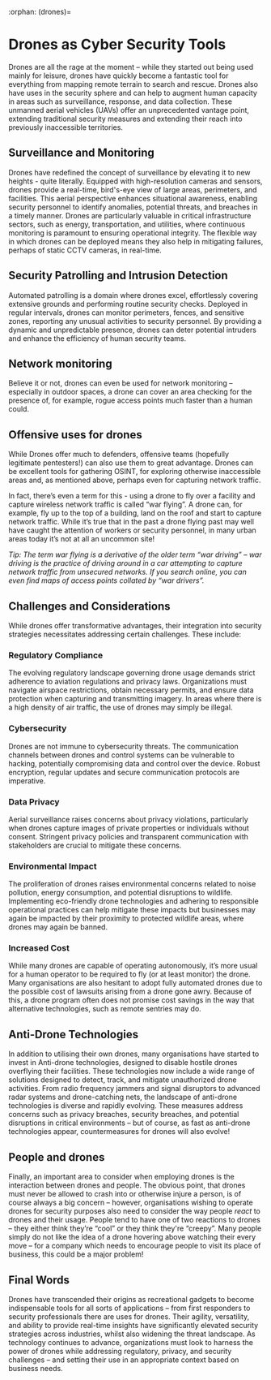 :orphan:
(drones)=

# Drones as Cyber Security Tools

Drones are all the rage at the moment – while they started out being used mainly for leisure, drones have quickly become a fantastic tool for everything from mapping remote terrain to search and rescue. Drones also have uses in the security sphere and can help to augment human capacity in areas such as surveillance, response, and data collection. These unmanned aerial vehicles (UAVs) offer an unprecedented vantage point, extending traditional security measures and extending their reach into previously inaccessible territories. 

 

## Surveillance and Monitoring

Drones have redefined the concept of surveillance by elevating it to new heights - quite literally. Equipped with high-resolution cameras and sensors, drones provide a real-time, bird's-eye view of large areas, perimeters, and facilities. This aerial perspective enhances situational awareness, enabling security personnel to identify anomalies, potential threats, and breaches in a timely manner. Drones are particularly valuable in critical infrastructure sectors, such as energy, transportation, and utilities, where continuous monitoring is paramount to ensuring operational integrity. The flexible way in which drones can be deployed means they also help in mitigating failures, perhaps of static CCTV cameras, in real-time. 

 

## Security Patrolling and Intrusion Detection

Automated patrolling is a domain where drones excel, effortlessly covering extensive grounds and performing routine security checks. Deployed in regular intervals, drones can monitor perimeters, fences, and sensitive zones, reporting any unusual activities to security personnel. By providing a dynamic and unpredictable presence, drones can deter potential intruders and enhance the efficiency of human security teams.

 

## Network monitoring

Believe it or not, drones can even be used for network monitoring – especially in outdoor spaces, a drone can cover an area checking for the presence of, for example, rogue access points much faster than a human could.

 

## Offensive uses for drones

While Drones offer much to defenders, offensive teams (hopefully legitimate pentesters!) can also use them to great advantage. Drones can be excellent tools for gathering OSINT, for exploring otherwise inaccessible areas and, as mentioned above, perhaps even for capturing network traffic.

In fact, there’s even a term for this - using a drone to fly over a facility and capture wireless network traffic is called “war flying”. A drone can, for example, fly up to the top of a building, land on the roof and start to capture network traffic. While it’s true that in the past a drone flying past may well have caught the attention of workers or security personnel, in many urban areas today it’s not at all an uncommon site!

*Tip: The term war flying is a derivative of the older term “war driving” – war driving is the practice of driving around in a car attempting to capture network traffic from unsecured networks. If you search online, you can even find maps of access points collated by “war drivers”.* 

 

## Challenges and Considerations

While drones offer transformative advantages, their integration into security strategies necessitates addressing certain challenges. These include: 

### Regulatory Compliance

The evolving regulatory landscape governing drone usage demands strict adherence to aviation regulations and privacy laws. Organizations must navigate airspace restrictions, obtain necessary permits, and ensure data protection when capturing and transmitting imagery. In areas where there is a high density of air traffic, the use of drones may simply be illegal. 

### Cybersecurity

Drones are not immune to cybersecurity threats. The communication channels between drones and control systems can be vulnerable to hacking, potentially compromising data and control over the device. Robust encryption, regular updates and secure communication protocols are imperative.

### Data Privacy

Aerial surveillance raises concerns about privacy violations, particularly when drones capture images of private properties or individuals without consent. Stringent privacy policies and transparent communication with stakeholders are crucial to mitigate these concerns. 

### Environmental Impact

The proliferation of drones raises environmental concerns related to noise pollution, energy consumption, and potential disruptions to wildlife. Implementing eco-friendly drone technologies and adhering to responsible operational practices can help mitigate these impacts but businesses may again be impacted by their proximity to protected wildlife areas, where drones may again be banned. 

### Increased Cost

While many drones are capable of operating autonomously, it’s more usual for a human operator to be required to fly (or at least monitor) the drone. Many organisations are also hesitant to adopt fully automated drones due to the possible cost of lawsuits arising from a drone gone awry. Because of this, a drone program often does not promise cost savings in the way that alternative technologies, such as remote sentries may do. 

 

## Anti-Drone Technologies

In addition to utilising their own drones, many organisations have started to invest in Anti-drone technologies, designed to disable hostile drones overflying their facilities. These technologies now include a wide range of solutions designed to detect, track, and mitigate unauthorized drone activities. From radio frequency jammers and signal disruptors to advanced radar systems and drone-catching nets, the landscape of anti-drone technologies is diverse and rapidly evolving. These measures address concerns such as privacy breaches, security breaches, and potential disruptions in critical environments – but of course, as fast as anti-drone technologies appear, countermeasures for drones will also evolve!

 

## People and drones

Finally, an important area to consider when employing drones is the interaction between drones and people. The obvious point, that drones must never be allowed to crash into or otherwise injure a person, is of course always a big concern – however, organisations wishing to operate drones for security purposes also need to consider the way people *react* to drones and their usage. People tend to have one of two reactions to drones – they either think they’re “cool” or they think they're “creepy”. Many people simply do not like the idea of a drone hovering above watching their every move – for a company which needs to encourage people to visit its place of business, this could be a major problem!

 

## Final Words

Drones have transcended their origins as recreational gadgets to become indispensable tools for all sorts of applications – from first responders to security professionals there are uses for drones. Their agility, versatility, and ability to provide real-time insights have significantly elevated security strategies across industries, whilst also widening the threat landscape. As technology continues to advance, organizations must look to harness the power of drones while addressing regulatory, privacy, and security challenges – and setting their use in an appropriate context based on business needs. 

 
